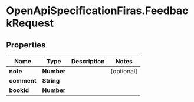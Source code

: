 # OpenApiSpecificationFiras.FeedbackRequest

## Properties

Name | Type | Description | Notes
------------ | ------------- | ------------- | -------------
**note** | **Number** |  | [optional] 
**comment** | **String** |  | 
**bookId** | **Number** |  | 


